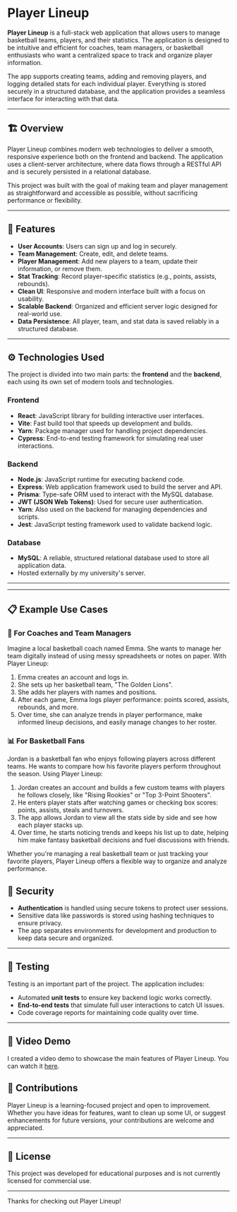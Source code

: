 # Player Lineup

**Player Lineup** is a full-stack web application that allows users to manage basketball teams, players, and their statistics. The application is designed to be intuitive and efficient for coaches, team managers, or basketball enthusiasts who want a centralized space to track and organize player information.

The app supports creating teams, adding and removing players, and logging detailed stats for each individual player. Everything is stored securely in a structured database, and the application provides a seamless interface for interacting with that data.

---

## 🏗️ Overview

Player Lineup combines modern web technologies to deliver a smooth, responsive experience both on the frontend and backend. The application uses a client-server architecture, where data flows through a RESTful API and is securely persisted in a relational database.

This project was built with the goal of making team and player management as straightforward and accessible as possible, without sacrificing performance or flexibility.

---

## 🚀 Features

- **User Accounts**: Users can sign up and log in securely.
- **Team Management**: Create, edit, and delete teams.
- **Player Management**: Add new players to a team, update their information, or remove them.
- **Stat Tracking**: Record player-specific statistics (e.g., points, assists, rebounds).
- **Clean UI**: Responsive and modern interface built with a focus on usability.
- **Scalable Backend**: Organized and efficient server logic designed for real-world use.
- **Data Persistence**: All player, team, and stat data is saved reliably in a structured database.

---

## ⚙️ Technologies Used

The project is divided into two main parts: the **frontend** and the **backend**, each using its own set of modern tools and technologies.

### Frontend

- **React**: JavaScript library for building interactive user interfaces.
- **Vite**: Fast build tool that speeds up development and builds.
- **Yarn**: Package manager used for handling project dependencies.
- **Cypress**: End-to-end testing framework for simulating real user interactions.

### Backend

- **Node.js**: JavaScript runtime for executing backend code.
- **Express**: Web application framework used to build the server and API.
- **Prisma**: Type-safe ORM used to interact with the MySQL database.
- **JWT (JSON Web Tokens)**: Used for secure user authentication.
- **Yarn**: Also used on the backend for managing dependencies and scripts.
- **Jest**: JavaScript testing framework used to validate backend logic.

### Database

- **MySQL**: A reliable, structured relational database used to store all application data.
- Hosted externally by my university's server.

---

---

## 📋 Example Use Cases

### 🏀 For Coaches and Team Managers

Imagine a local basketball coach named Emma. She wants to manage her team digitally instead of using messy spreadsheets or notes on paper. With Player Lineup:

1. Emma creates an account and logs in.
2. She sets up her basketball team, "The Golden Lions".
3. She adds her players with names and positions.
4. After each game, Emma logs player performance: points scored, assists, rebounds, and more.
5. Over time, she can analyze trends in player performance, make informed lineup decisions, and easily manage changes to her roster.

### 📊 For Basketball Fans

Jordan is a basketball fan who enjoys following players across different teams. He wants to compare how his favorite players perform throughout the season. Using Player Lineup:

1. Jordan creates an account and builds a few custom teams with players he follows closely, like "Rising Rookies" or "Top 3-Point Shooters".
2. He enters player stats after watching games or checking box scores: points, assists, steals and turnovers.
3. The app allows Jordan to view all the stats side by side and see how each player stacks up.
4. Over time, he starts noticing trends and keeps his list up to date, helping him make fantasy basketball decisions and fuel discussions with friends.

Whether you're managing a real basketball team or just tracking your favorite players, Player Lineup offers a flexible way to organize and analyze performance.

## 🔐 Security

- **Authentication** is handled using secure tokens to protect user sessions.
- Sensitive data like passwords is stored using hashing techniques to ensure privacy.
- The app separates environments for development and production to keep data secure and organized.

---

## 🧪 Testing

Testing is an important part of the project. The application includes:

- Automated **unit tests** to ensure key backend logic works correctly.
- **End-to-end tests** that simulate full user interactions to catch UI issues.
- Code coverage reports for maintaining code quality over time.

---

## 🎥 Video Demo

I created a video demo to showcase the main features of Player Lineup. You can watch it [here](https://youtu.be/92_4nfZErSA).

## 🤝 Contributions

Player Lineup is a learning-focused project and open to improvement. Whether you have ideas for features, want to clean up some UI, or suggest enhancements for future versions, your contributions are welcome and appreciated.

---

## 📄 License

This project was developed for educational purposes and is not currently licensed for commercial use.

---

Thanks for checking out Player Lineup!
